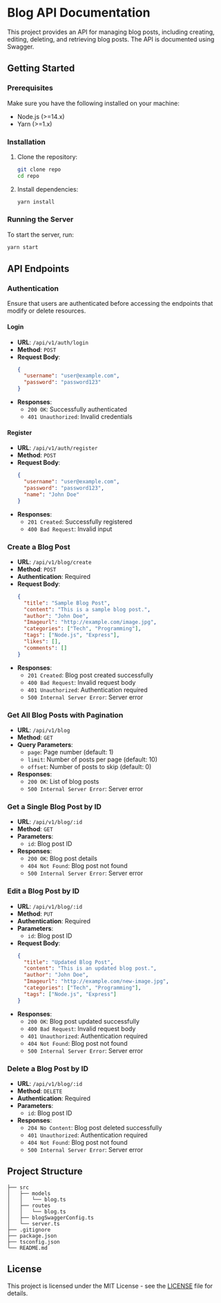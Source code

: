 # Blog API Documentation

This project provides an API for managing blog posts, including creating, editing, deleting, and retrieving blog posts. The API is documented using Swagger.

## Getting Started

### Prerequisites

Make sure you have the following installed on your machine:

- Node.js (>=14.x)
- Yarn (>=1.x)

### Installation

1. Clone the repository:

   ```bash
   git clone repo
   cd repo
   ```

2. Install dependencies:
   ```bash
   yarn install
   ```

### Running the Server

To start the server, run:

```bash
yarn start
```

## API Endpoints

### Authentication

Ensure that users are authenticated before accessing the endpoints that modify or delete resources.

#### Login

- **URL**: `/api/v1/auth/login`
- **Method**: `POST`
- **Request Body**:
  ```json
  {
    "username": "user@example.com",
    "password": "password123"
  }
  ```
- **Responses**:
  - `200 OK`: Successfully authenticated
  - `401 Unauthorized`: Invalid credentials

#### Register

- **URL**: `/api/v1/auth/register`
- **Method**: `POST`
- **Request Body**:
  ```json
  {
    "username": "user@example.com",
    "password": "password123",
    "name": "John Doe"
  }
  ```
- **Responses**:
  - `201 Created`: Successfully registered
  - `400 Bad Request`: Invalid input

### Create a Blog Post

- **URL**: `/api/v1/blog/create`
- **Method**: `POST`
- **Authentication**: Required
- **Request Body**:
  ```json
  {
    "title": "Sample Blog Post",
    "content": "This is a sample blog post.",
    "author": "John Doe",
    "Imageurl": "http://example.com/image.jpg",
    "categories": ["Tech", "Programming"],
    "tags": ["Node.js", "Express"],
    "likes": [],
    "comments": []
  }
  ```
- **Responses**:
  - `201 Created`: Blog post created successfully
  - `400 Bad Request`: Invalid request body
  - `401 Unauthorized`: Authentication required
  - `500 Internal Server Error`: Server error

### Get All Blog Posts with Pagination

- **URL**: `/api/v1/blog`
- **Method**: `GET`
- **Query Parameters**:
  - `page`: Page number (default: 1)
  - `limit`: Number of posts per page (default: 10)
  - `offset`: Number of posts to skip (default: 0)
- **Responses**:
  - `200 OK`: List of blog posts
  - `500 Internal Server Error`: Server error

### Get a Single Blog Post by ID

- **URL**: `/api/v1/blog/:id`
- **Method**: `GET`
- **Parameters**:
  - `id`: Blog post ID
- **Responses**:
  - `200 OK`: Blog post details
  - `404 Not Found`: Blog post not found
  - `500 Internal Server Error`: Server error

### Edit a Blog Post by ID

- **URL**: `/api/v1/blog/:id`
- **Method**: `PUT`
- **Authentication**: Required
- **Parameters**:
  - `id`: Blog post ID
- **Request Body**:
  ```json
  {
    "title": "Updated Blog Post",
    "content": "This is an updated blog post.",
    "author": "John Doe",
    "Imageurl": "http://example.com/new-image.jpg",
    "categories": ["Tech", "Programming"],
    "tags": ["Node.js", "Express"]
  }
  ```
- **Responses**:
  - `200 OK`: Blog post updated successfully
  - `400 Bad Request`: Invalid request body
  - `401 Unauthorized`: Authentication required
  - `404 Not Found`: Blog post not found
  - `500 Internal Server Error`: Server error

### Delete a Blog Post by ID

- **URL**: `/api/v1/blog/:id`
- **Method**: `DELETE`
- **Authentication**: Required
- **Parameters**:
  - `id`: Blog post ID
- **Responses**:
  - `204 No Content`: Blog post deleted successfully
  - `401 Unauthorized`: Authentication required
  - `404 Not Found`: Blog post not found
  - `500 Internal Server Error`: Server error

## Project Structure

```
├── src
│   ├── models
│   │   └── blog.ts
│   ├── routes
│   │   └── blog.ts
│   ├── blogSwaggerConfig.ts
│   └── server.ts
├── .gitignore
├── package.json
├── tsconfig.json
└── README.md
```

## License

This project is licensed under the MIT License - see the [LICENSE](LICENSE) file for details.

```

```
